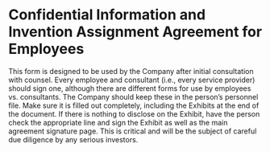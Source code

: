 # Confidential Information and Invention Assignment Agreement for Employees

This form is designed to be used by the Company after initial consultation with counsel. Every employee and consultant (i.e., every service provider) should sign one, although there are different forms for use by employees vs. consultants. The Company should keep these in the person’s personnel file. Make sure it is filled out completely, including the Exhibits at the end of the document. If there is nothing to disclose on the Exhibit, have the person check the appropriate line and sign the Exhibit as well as the main agreement signature page. This is critical and will be the subject of careful due diligence by any serious investors.
